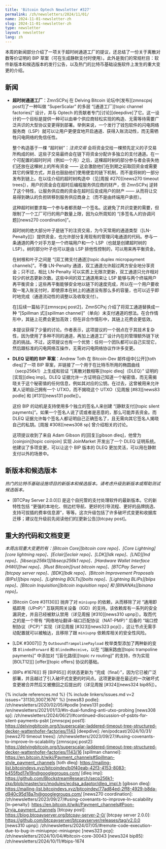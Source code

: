```yaml
---
title: 'Bitcoin Optech Newsletter #327'
permalink: /zh/newsletters/2024/11/01/
name: 2024-11-01-newsletter-zh
slug: 2024-11-01-newsletter-zh
type: newsletter
layout: newsletter
lang: zh
---
```


本周的新闻部分介绍了一项关于超时树通道工厂的提议，还总结了一份关于离散对数等价证明的 BIP 草案（可在生成静默支付时使用）。此外是我们的常规栏目：软件新版本和候选版本的发行公告，以及热门的比特币基础设施软件上发生的重大变更的介绍。

## 新闻

- **<!--timeout-tree-channel-factories-->超时树通道工厂**：ZmnSCPxj 在 Delving Bitcoin 论坛中[发布][zmnscpxj post1]了一种叫做 “SuperScalar” 的多层 “[通道工厂][topic channel factories]” 设计，并与 Optech 的贡献者专门[讨论][deepdive]了它。这一设计的一个目标是提供一种可以由单个供应商轻松实现的构造、无需等待需要广泛共识的大型协议变更得到部署。举例来说，一个发行了钱包软件的闪电网络服务商（LSP）就可以让用户更便宜地开启通道、获得入账流动性，而无需牺牲闪电网络的免信任性。

  整个构造基于一棵 “超时树”：*注资交易* 会将资金交给一棵预先定义的子交易所构成的树、这些子交易最终会在链下将资金分配许多独立的支付通道。在一个可配置的超时时间（例如一个月）之后，这棵超时树的部分参与者会丧失他们还放在这棵树上的所有资金 —— 这会激励他们在到期之前取回资金或需要其它的保管方式，并且也鼓励他们使用便宜的链下机制，而不是将树的一部分发布到链上。在以往介绍的超时树构造中（见[周报 #270][news270 timeout trees]），用户的资金会在超时后编程服务供应商的财产，但 ZmnSCPxj 逆转了这个特性，让服务供应商的资金在超时后变成用户的财产 —— 从而将让交易得到确认的负担转移到服务供应商身上（而不是由终端用户承担）。

  这种超时树要求每一个参与者都贡献一个签名。这避免了共识变更的需要，但限制了一个工厂可行的用户数量上限，因为众所周知的 “[多签名人的协调问题][news270 coordination]”。

  超时树的绝大部分叶子是链下的注资交易，为今天常用的通道类型（[LN-Penalty][]）提供资金，也允许部分复用现有的管理闪电通道的代码。参与一条通道的两个对手方是一个终端用户和一个 LSP（也就是创建超时树的 LSP）。树的部分叶子也可以是由 LSP 排他性控制的，可以用来再平衡资金。

  在树根和叶子之间是 “[双工微支付通道][topic duplex micropayment channels]”。不像 LN-Penalty 通道，双工通道允许超过两方安全地分享资金；只不过，相比 LN-Penalty 可以实质上无限次更新，双工通道只允许相对较少的状态更新次数。这些中间的双工通道用来让 LSP 能够与两个终端用户再平衡资金；这些再平衡能够安全地以链下的速度完成，所以在一个用户要收取一笔入账支付时，即使原本在树上的通道没有那么多的容量，也可以近乎即时地完成（通道流动性的调整以及收取支付）。

  在[后续一篇帖子][zmnscpxj post2]，ZmnSCPxj 介绍了将双工通道替换成一种 “[Spillman 式][spillman channel]”（单向）未支付通道的想法。在合作情形中，其链上花费会更加高效；但在非合作情形中，其链上花费会更低效。

  本提议获得了少量的讨论。作者表示，这项提议的一个弱点在于其技术复杂性，因为使用了多种不同的通道，再加上通道工厂设计内在的管理额外链下状态的挑战。不过，这项提议也有一个优势：任何一个团队都可以自己实现它，然后跟标准的闪电网络互操作，无需对闪电网络协议作许多变更。

- **<!--draft-bip-for-dleq-proofs-->DLEQ 证明的 BIP 草案**：Andrew Toth 在 Bitcoin-Dev 邮件组中[公开][toth dleq]了一项 BIP 草案，并链接了一个用于在比特币所用的椭圆曲线（secp256k1）上生成和验证 “[离散对数相等][topic dleq]（DLEQ）” 证明的[实现][dleq imp]。DLEQ 证据允许一方证明自己知道一个秘密值，而无需揭晓关于这个秘密值的任何信息，例如其对应的公钥。在过去，这曾被用来允许某人证明自己拥有一个 UTXO，而不揭晓这个 UTXO（见周报 [#83][news83 podle] 和 [#131][news131 podle]）。

  这份 BIP 的动机是支持使用多个独立的签名人来创建 “[静默支付][topic silent payments]”。如果一个签名人说了谎或者是恶意的，那么可能弄丢资金。而 DLEQ 证据允许每个签名人都证明自己正确签名了，且无需向其它签名人揭晓自己的私钥。[周报 #308][news308 sp] 曾介绍相关的讨论。

  这项提议收到了来自 Adam Gibson 的[回复][gibson dleq]，他曾为 [coinjoin][topic coinjoin] 实现 JoinMarket 开发出了一个 DLEQ 证明系统。他建议了多项变更，可以让这个 BIP 版本的 DLEQ 更加灵活，可以用在静默支付以外的场景中。

## 新版本和候选版本

*热门的比特币基础设施项目的新版本和候选版本。请考虑升级到新版本或帮助测试候选版本。*

- [BTCPay Server 2.0.0][] 是这个自托管的支付处理软件的最新版本。它的新特性包括 “更强的本地化、侧边栏导航、更好的引导流程、更好的品牌挑选、支持可拔插的费率信息源”，等等。这次升级包括了许多破坏式变更和收据库迁移；建议在升级前先阅读他们的[更新公告][btcpay post]。

## 重大的代码和文档变更

*本周出现重大变更的有：[Bitcoin Core][bitcoin core repo]、[Core Lightning][core lightning repo]、[Eclair][eclair repo]、[LDK][ldk repo]、[LND][lnd repo]、[libsecp256k1][libsecp256k1 repo]、[Hardware Wallet Interface (HWI)][hwi repo]、[Rust Bitcoin][rust bitcoin repo]、[BTCPay Server][btcpay server repo]、[BDK][bdk repo]、[Bitcoin Improvement Proposals (BIPs)][bips repo]、[Lightning BOLTs][bolts repo]、[Lightning BLIPs][blips repo]、[Bitcoin Inquisition][bitcoin inquisition repo] 和 [BINANAs][binana repo]。*

- [Bitcoin Core #31130][] 抛弃了对 `miniupnp` 的依赖，从而移除了对 “通用即插即用（UPnP）” 互联网网关设备（IGD）的支持。该依赖库有一系列的安全漏洞史，并且已经被默认禁用（详见周报 [#310][news310 upnp]）。取而代之的是一个带有 “网络地址翻译-端口匹配协议（NAT-PMP）” 后备的 “端口控制协议（PCP）” 实现（详见周报 [#323][news323 pcp]），这让节点无需手动配置就可以被触达，且移除了跟 `miniupnp` 依赖库相关的安全性风险。

- [LDK #3007][] 为 `OutboundTrampolinePayload` 枚举类型添加了两种新的变体 `BlindedForward` 和 `BlindedReceive`，以在 “[蹦床路由][topic trampoline payments]” 中添加对 “[盲化路径][topic rv routing]” 的支持，作为实现 [BOLT12][] [offer][topic offers] 协议的基础。

- [BIPs #1676][] 将 [BIP85][] 的状态更新为 “完成（final）”，因为它已被广泛部署，并且越过了引入破坏式变更的时间点。这项更新是在最近的一次破坏式变更被合并然后又被撤回之后提出的（详见周报 [#324][news324 bip85]）。

{% include references.md %}
{% include linkers/issues.md v=2 issues="31130,3007,1676" %}
[news83 podle]: /zh/newsletters/2020/02/05/#podle
[news131 podle]: /en/newsletters/2021/01/13/#ln-dual-funding-anti-utxo-probing
[news308 sp]: /zh/newsletters/2024/06/21/#continued-discussion-of-psbts-for-silent-payments-psbt
[zmnscpxj post1]: https://delvingbitcoin.org/t/superscalar-laddered-timeout-tree-structured-decker-wattenhofer-factories/1143
[deepdive]: /en/podcast/2024/10/31/
[news270 timeout trees]: /zh/newsletters/2023/09/27/#using-covenants-to-improve-ln-scalability
[zmnscpxj post2]: https://delvingbitcoin.org/t/superscalar-laddered-timeout-tree-structured-decker-wattenhofer-factories/1143/16
[spillman channel]: https://en.bitcoin.it/wiki/Payment_channels#Spillman-style_payment_channels
[toth dleq]: https://mailing-list.bitcoindevs.xyz/bitcoindev/b0f40eab-42f3-4153-8083-b455fbd17e19n@googlegroups.com/
[dleq imp]: https://github.com/BlockstreamResearch/secp256k1-zkp/blob/master/src/modules/ecdsa_adaptor/dleq_impl.h
[gibson dleq]: https://mailing-list.bitcoindevs.xyz/bitcoindev/77ad84ed-2ff8-4929-b8da-d940c95d18a7n@googlegroups.com/
[news270 coordination]: /zh/newsletters/2023/09/27/#using-covenants-to-improve-ln-scalability
[ln-penalty]: https://en.bitcoin.it/wiki/Payment_channels#Poon-Dryja_payment_channels
[btcpay post]: https://blog.btcpayserver.org/btcpay-server-2-0/
[btcpay server 2.0.0]: https://github.com/btcpayserver/btcpayserver/releases/tag/v2.0.0
[news310 upnp]: /zh/newsletters/2024/07/05/#remote-code-execution-due-to-bug-in-miniupnpc-miniupnpc
[news323 pcp]: /zh/newsletters/2024/10/04/#bitcoin-core-30043
[news324 bip85]: /zh/newsletters/2024/10/11/#bips-1674
